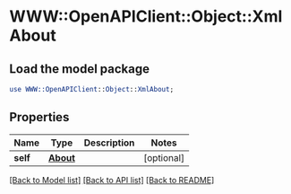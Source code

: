 # WWW::OpenAPIClient::Object::XmlAbout

## Load the model package
```perl
use WWW::OpenAPIClient::Object::XmlAbout;
```

## Properties
Name | Type | Description | Notes
------------ | ------------- | ------------- | -------------
**self** | [**About**](About.md) |  | [optional] 

[[Back to Model list]](../README.md#documentation-for-models) [[Back to API list]](../README.md#documentation-for-api-endpoints) [[Back to README]](../README.md)


